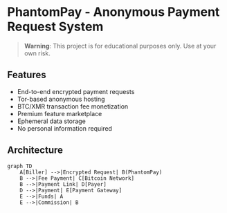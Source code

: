 # PhantomPay - Anonymous Payment Request System

> **Warning**: This project is for educational purposes only. Use at your own risk.

## Features
- End-to-end encrypted payment requests
- Tor-based anonymous hosting
- BTC/XMR transaction fee monetization
- Premium feature marketplace
- Ephemeral data storage
- No personal information required

## Architecture
```mermaid
graph TD
    A[Biller] -->|Encrypted Request| B(PhantomPay)
    B -->|Fee Payment| C[Bitcoin Network]
    B -->|Payment Link| D[Payer]
    D -->|Payment| E[Payment Gateway]
    E -->|Funds| A
    E -->|Commission| B